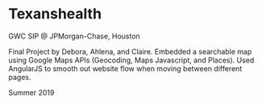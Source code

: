 # Texanshealth
GWC SIP @ JPMorgan-Chase, Houston

Final Project by Debora, Ahlena, and Claire. Embedded a searchable map using Google Maps APIs (Geocoding, Maps Javascript, and Places). Used AngularJS to smooth out website flow when moving between different pages.

Summer 2019
